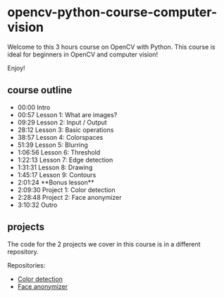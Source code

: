 # opencv-python-course-computer-vision

Welcome to this 3 hours course on OpenCV with Python. This course is ideal for beginners in OpenCV and computer vision!

Enjoy!


## course outline

- 00:00 Intro
- 00:57 Lesson 1: What are images?
- 09:29 Lesson 2: Input / Output
- 28:12 Lesson 3: Basic operations
- 38:57 Lesson 4: Colorspaces
- 51:39 Lesson 5: Blurring
- 1:06:56 Lesson 6: Threshold
- 1:22:13 Lesson 7: Edge detection
- 1:31:31 Lesson 8: Drawing
- 1:45:17 Lesson 9: Contours
- 2:01:24 \*\*Bonus lesson\*\*
- 2:09:30 Project 1: Color detection
- 2:28:48 Project 2: Face anonymizer
- 3:10:32 Outro

## projects

The code for the 2 projects we cover in this course is in a different repository.

Repositories:

- [Color detection](https://github.com/computervisioneng/color-detection-opencv)
- [Face anonymizer](https://github.com/computervisioneng/face-anonymizer-ptyhon)
